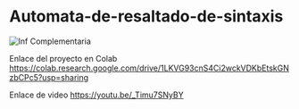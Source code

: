 # Automata-de-resaltado-de-sintaxis
![Inf  Complementaria](https://user-images.githubusercontent.com/101958226/159145438-a8afce02-0f45-4378-98e1-e0de099df6d0.png)


Enlace del proyecto en Colab
https://colab.research.google.com/drive/1LKVG93cnS4Ci2wckVDKbEtskGNzbCPc5?usp=sharing

Enlace de video https://youtu.be/_Timu7SNyBY
